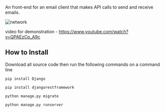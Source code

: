 An front-end for an email client that makes API calls to send and receive emails.

![network](https://github.com/aka-rabbi/temp/blob/main/Screenshot%202021-06-17%20120745.png?raw=true)

video for demonstration - https://www.youtube.com/watch?v=QPAEzCp_A9c

## How to Install
Download all source code then run the following commands on a command line

```pip install Django```

```pip install djangorestframework```

```python manage.py migrate```

```python manage.py runserver```
